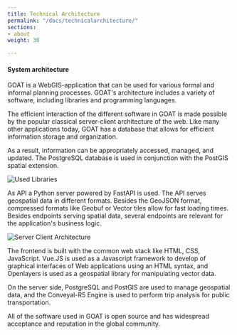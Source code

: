 ```yaml
---
title: Technical Architecture
permalink: "/docs/technicalarchitecture/"
sections:
- about
weight: 30

---
```

#### System architecture

GOAT is a WebGIS-application that can be used for various formal and informal planning processes. GOAT's architecture includes a variety of software, including libraries and programming languages.

The efficient interaction of the different software in GOAT is made possible by the popular classical server-client architecture of the web. Like many other applications today, GOAT has a database that allows for efficient information storage and organization. 

As a result, information can be appropriately accessed, managed, and updated. The PostgreSQL database is used in conjunction with the PostGIS spatial extension.

![Used Libraries](/images/docs/about/libraries.webp)

As API a Python server powered by FastAPI is used. The API serves geospatial data in different formats. Besides the GeoJSON format, compressed formats like Geobuf or Vector tiles allow for fast loading times. Besides endpoints serving spatial data, several endpoints are relevant for the application's business logic. 

![Server Client Architecture](/images/docs/about/server_client_arch.webp)

The frontend is built with the common web stack like HTML, CSS, JavaScript. Vue.JS is used as a Javascript framework to develop of graphical interfaces of Web applications using an HTML syntax, and Openlayers is used as a geospatial library for manipulating vector data. 

On the server side, PostgreSQL and PostGIS are used to manage geospatial data, and the Conveyal-R5 Engine is used to perform trip analysis for public transportation.

All of the software used in GOAT is open source and has widespread acceptance and reputation in the global community.

